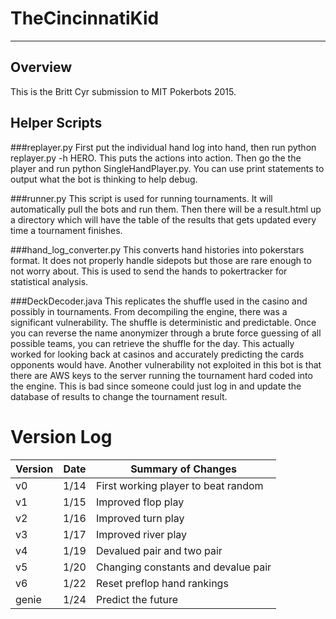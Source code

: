 TheCincinnatiKid
================
----------------
Overview
--------
This is the Britt Cyr submission to MIT Pokerbots 2015.

Helper Scripts
--------------
###replayer.py
First put the individual hand log into hand, then run
python replayer.py -h HERO.
This puts the actions into action.
Then go the the player and run python SingleHandPlayer.py.
You can use print statements to output what the bot is thinking to help debug.

###runner.py
This script is used for running tournaments. 
It will automatically pull the bots and run them. 
Then there will be a result.html up a directory which will have the 
table of the results that gets updated every time a tournament finishes.

###hand_log_converter.py
This converts hand histories into pokerstars format.
It does not properly handle sidepots but those are rare enough to
not worry about. This is used to send the hands to pokertracker for
statistical analysis.

###DeckDecoder.java
This replicates the shuffle used in the casino and possibly in tournaments.
From decompiling the engine, there was a significant vulnerability. The
shuffle is deterministic and predictable. Once you can reverse the name
anonymizer through a brute force guessing of all possible teams, you can
retrieve the shuffle for the day. This actually worked for looking back at
casinos and accurately predicting the cards opponents would have.
Another vulnerability not exploited in this bot is that there are AWS keys
to the server running the tournament hard coded into the engine. This
is bad since someone could just log in and update the database of results
to change the tournament result.

Version Log
===========

| Version   | Date  | Summary of Changes                    |
|-----------|:-----:|---------------------------------------|
| v0        |1/14   | First working player to beat random   |
| v1        |1/15   | Improved flop play                    |
| v2        |1/16   | Improved turn play                    |
| v3        |1/17   | Improved river play                   |
| v4        |1/19   | Devalued pair and two pair            |
| v5        |1/20   | Changing constants and devalue pair   |
| v6        |1/22   | Reset preflop hand rankings           |
| genie     |1/24   | Predict the future                    |
